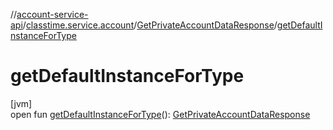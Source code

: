 //[account-service-api](../../../index.md)/[classtime.service.account](../index.md)/[GetPrivateAccountDataResponse](index.md)/[getDefaultInstanceForType](get-default-instance-for-type.md)

# getDefaultInstanceForType

[jvm]\
open fun [getDefaultInstanceForType](get-default-instance-for-type.md)(): [GetPrivateAccountDataResponse](index.md)
